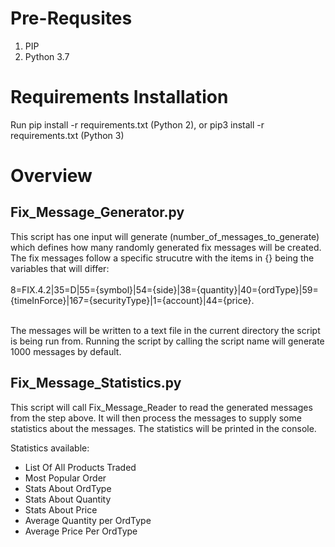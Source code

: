 <h1> Pre-Requsites </h1>
<ol>
  <li>PIP</li>
  <li>Python 3.7</li>
</ol>
 


<h1>Requirements Installation</h1>
Run pip install -r requirements.txt (Python 2), or pip3 install -r requirements.txt (Python 3)

<h1>Overview</h1>

<h2>Fix_Message_Generator.py</h2>
This script has one input will generate (number_of_messages_to_generate) which defines how many randomly generated fix messages will be created.
The fix messages follow a specific strucutre with the items in {} being the variables that will differ:
<br><br>8=FIX.4.2|35=D|55={symbol}|54={side}|38={quantity}|40={ordType}|59={timeInForce}|167={securityType}|1={account}|44={price}.</br><br>

The messages will be written to a text file in the current directory the script is being run from.
Running the script by calling the script name will generate 1000 messages by default.


<h2>Fix_Message_Statistics.py</h2>
This script will call Fix_Message_Reader to read the generated messages from the step above. It will then process the messages to supply some statistics about the messages.
The statistics will be printed in the console.

Statistics available:
- List Of All Products Traded
- Most Popular Order
- Stats About OrdType
- Stats About Quantity
- Stats About Price
- Average Quantity per OrdType
- Average Price Per OrdType
